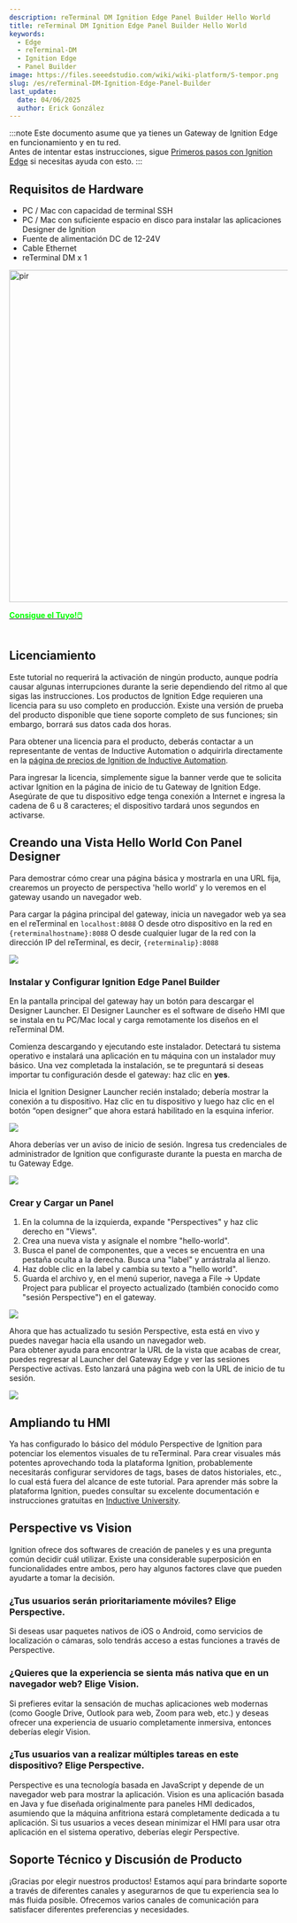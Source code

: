 ```yaml
---
description: reTerminal DM Ignition Edge Panel Builder Hello World
title: reTerminal DM Ignition Edge Panel Builder Hello World
keywords:
  - Edge
  - reTerminal-DM
  - Ignition Edge
  - Panel Builder
image: https://files.seeedstudio.com/wiki/wiki-platform/S-tempor.png
slug: /es/reTerminal-DM-Ignition-Edge-Panel-Builder
last_update:
  date: 04/06/2025
  author: Erick González
---
```


:::note
Este documento asume que ya tienes un Gateway de Ignition Edge en funcionamiento y en tu red.  
Antes de intentar estas instrucciones, sigue [Primeros pasos con Ignition Edge](./reTerminal-DM-Getting-Started-with-Ignition-Edge) si necesitas ayuda con esto.
:::

## Requisitos de Hardware
- PC / Mac con capacidad de terminal SSH  
- PC / Mac con suficiente espacio en disco para instalar las aplicaciones Designer de Ignition  
- Fuente de alimentación DC de 12-24V  
- Cable Ethernet  
- reTerminal DM x 1

<p style={{textAlign: 'center'}}><img src="https://media-cdn.seeedstudio.com/media/catalog/product/cache/bb49d3ec4ee05b6f018e93f896b8a25d/3/-/3--114070201-reterminal-dm---font.jpg" alt="pir" width="600" height="auto"/></p>

<div class="get_one_now_container" style={{textAlign: 'center'}}>
    <a class="get_one_now_item" href="https://www.seeedstudio.com/reTerminal-DM-p-5616.html">
            <strong><span><font color={'FFFFFF'} size={"4"}> Consigue el Tuyo!🖱️</font></span></strong>
    </a>
</div>

<br />

## Licenciamiento
Este tutorial no requerirá la activación de ningún producto, aunque podría causar algunas interrupciones durante la serie dependiendo del ritmo al que sigas las instrucciones. Los productos de Ignition Edge requieren una licencia para su uso completo en producción. Existe una versión de prueba del producto disponible que tiene soporte completo de sus funciones; sin embargo, borrará sus datos cada dos horas.

Para obtener una licencia para el producto, deberás contactar a un representante de ventas de Inductive Automation o adquirirla directamente en la [página de precios de Ignition de Inductive Automation](https://inductiveautomation.com/pricing/ignition).

Para ingresar la licencia, simplemente sigue la banner verde que te solicita activar Ignition en la página de inicio de tu Gateway de Ignition Edge. Asegúrate de que tu dispositivo edge tenga conexión a Internet e ingresa la cadena de 6 u 8 caracteres; el dispositivo tardará unos segundos en activarse.

## Creando una Vista Hello World Con Panel Designer

Para demostrar cómo crear una página básica y mostrarla en una URL fija, crearemos un proyecto de perspectiva 'hello world' y lo veremos en el gateway usando un navegador web.

Para cargar la página principal del gateway, inicia un navegador web ya sea en el reTerminal en `localhost:8088` O desde otro dispositivo en la red en `{reterminalhostname}:8088` O desde cualquier lugar de la red con la dirección IP del reTerminal, es decir, `{reterminalip}:8088`

<p style={{textAlign: 'center'}}>
  <img src="https://files.seeedstudio.com/wiki/wiki-ranger/Contributions/reTerminal-DM-Ignition/ignition-edge-launch-screen.png" />
</p>

### Instalar y Configurar Ignition Edge Panel Builder

En la pantalla principal del gateway hay un botón para descargar el Designer Launcher. El Designer Launcher es el software de diseño HMI que se instala en tu PC/Mac local y carga remotamente los diseños en el reTerminal DM.

Comienza descargando y ejecutando este instalador. Detectará tu sistema operativo e instalará una aplicación en tu máquina con un instalador muy básico. Una vez completada la instalación, se te preguntará si deseas importar tu configuración desde el gateway: haz clic en **yes**.

Inicia el Ignition Designer Launcher recién instalado; debería mostrar la conexión a tu dispositivo. Haz clic en tu dispositivo y luego haz clic en el botón “open designer” que ahora estará habilitado en la esquina inferior.

<p style={{textAlign: 'center'}}>
  <img src="https://files.seeedstudio.com/wiki/wiki-ranger/Contributions/reTerminal-DM-Ignition/ignition-designer-launcher.png" />
</p>

Ahora deberías ver un aviso de inicio de sesión. Ingresa tus credenciales de administrador de Ignition que configuraste durante la puesta en marcha de tu Gateway Edge.

<p style={{textAlign: 'center'}}>
  <img src="https://files.seeedstudio.com/wiki/wiki-ranger/Contributions/reTerminal-DM-Ignition/ignition-designer-login.png" />
</p>

### Crear y Cargar un Panel

1. En la columna de la izquierda, expande "Perspectives" y haz clic derecho en "Views".  
2. Crea una nueva vista y asígnale el nombre "hello-world".  
3. Busca el panel de componentes, que a veces se encuentra en una pestaña oculta a la derecha. Busca una "label" y arrástrala al lienzo.  
4. Haz doble clic en la label y cambia su texto a "hello world".  
5. Guarda el archivo y, en el menú superior, navega a File -> Update Project para publicar el proyecto actualizado (también conocido como "sesión Perspective") en el gateway.

<p style={{textAlign: 'center'}}>
  <img src="https://files.seeedstudio.com/wiki/wiki-ranger/Contributions/reTerminal-DM-Ignition/ignition-panel-create-helloworld.gif" />
</p>

Ahora que has actualizado tu sesión Perspective, esta está en vivo y puedes navegar hacia ella usando un navegador web.  
Para obtener ayuda para encontrar la URL de la vista que acabas de crear, puedes regresar al Launcher del Gateway Edge y ver las sesiones Perspective activas. Esto lanzará una página web con la URL de inicio de tu sesión.

<p style={{textAlign: 'center'}}>
  <img src="https://files.seeedstudio.com/wiki/wiki-ranger/Contributions/reTerminal-DM-Ignition/ignition-panel-view-helloworld.gif" />
</p>

## Ampliando tu HMI
Ya has configurado lo básico del módulo Perspective de Ignition para potenciar los elementos visuales de tu reTerminal. Para crear visuales más potentes aprovechando toda la plataforma Ignition, probablemente necesitarás configurar servidores de tags, bases de datos historiales, etc., lo cual está fuera del alcance de este tutorial. Para aprender más sobre la plataforma Ignition, puedes consultar su excelente documentación e instrucciones gratuitas en [Inductive University](https://inductiveuniversity.com/).

## Perspective vs Vision
Ignition ofrece dos softwares de creación de paneles y es una pregunta común decidir cuál utilizar. Existe una considerable superposición en funcionalidades entre ambos, pero hay algunos factores clave que pueden ayudarte a tomar la decisión.

### ¿Tus usuarios serán prioritariamente móviles? Elige Perspective.
Si deseas usar paquetes nativos de iOS o Android, como servicios de localización o cámaras, solo tendrás acceso a estas funciones a través de Perspective.

### ¿Quieres que la experiencia se sienta más nativa que en un navegador web? Elige Vision.
Si prefieres evitar la sensación de muchas aplicaciones web modernas (como Google Drive, Outlook para web, Zoom para web, etc.) y deseas ofrecer una experiencia de usuario completamente inmersiva, entonces deberías elegir Vision.

### ¿Tus usuarios van a realizar múltiples tareas en este dispositivo? Elige Perspective.
Perspective es una tecnología basada en JavaScript y depende de un navegador web para mostrar la aplicación. Vision es una aplicación basada en Java y fue diseñada originalmente para paneles HMI dedicados, asumiendo que la máquina anfitriona estará completamente dedicada a tu aplicación. Si tus usuarios a veces desean minimizar el HMI para usar otra aplicación en el sistema operativo, deberías elegir Perspective.

## Soporte Técnico y Discusión de Producto

¡Gracias por elegir nuestros productos! Estamos aquí para brindarte soporte a través de diferentes canales y asegurarnos de que tu experiencia sea lo más fluida posible. Ofrecemos varios canales de comunicación para satisfacer diferentes preferencias y necesidades.

<div class="button_tech_support_container">
<a href="https://forum.seeedstudio.com/" class="button_forum"></a> 
<a href="https://www.seeedstudio.com/contacts" class="button_email"></a>
</div>

<div class="button_tech_support_container">
<a href="https://discord.gg/eWkprNDMU7" class="button_discord"></a> 
<a href="https://github.com/Seeed-Studio/wiki-documents/discussions/69" class="button_discussion"></a>
</div>
